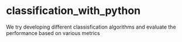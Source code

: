 # classification_with_python
We try developing different classisfication algorithms and evaluate the performance based on various metrics
